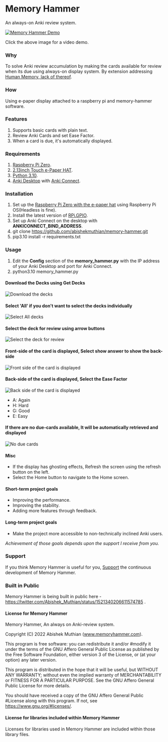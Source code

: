 # Memory Hammer
An always-on Anki review system.

[![Memory Hammer Demo](demo/demo.gif)](https://youtu.be/z_lqukQbDCg)

Click the above image for a video demo.

### Why
To solve Anki review accumulation by making the cards available for review when its due using always-on display system. By extension addressing [Human Memory, lack of thereof](https://needgap.com/problems/41-human-memory-lack-of-thereof-psychology-neuroscience).

### How
Using e-paper display attached to a raspberry pi and memory-hammer software.

### Features
1. Supports basic cards with plain text.
2. Review Anki Cards and set Ease Factor.
3. When a card is due, it's automatically displayed.

### Requirements
1. [Raspberry Pi Zero](https://www.raspberrypi.com/products/raspberry-pi-zero/).
2. [2.13inch Touch e-Paper HAT](https://www.waveshare.com/2.13inch-Touch-e-Paper-HAT-with-case.htm).
3. [Python 3.10](https://raw.githubusercontent.com/tvdsluijs/sh-python-installer/main/python.sh).
4. [Anki Desktop](https://apps.ankiweb.net/) with [Anki Connect](https://foosoft.net/projects/anki-connect/).

### Installation
1. Set up the [Raspberry Pi Zero with the e-paper hat](https://www.waveshare.com/wiki/2.13inch_Touch_e-Paper_HAT#Enable_SPI_interface) using Raspberry Pi OS(Headless is fine).
2. Install the latest version of [RPi.GPIO](https://sourceforge.net/p/raspberry-gpio-python/wiki/install/).
3. Set up Anki Connect on the desktop with **ANKICONNECT_BIND_ADDRESS**.
4. git clone https://github.com/abishekmuthian/memory-hammer.git
5. pip3.10 install -r requirements.txt

### Usage
1. Edit the **Config** section of the **memory_hammer.py** with the IP address of your Anki Desktop and port for Anki Connect.
2. python3.10 memory_hammer.py

#### Download the Decks using Get Decks
![Download the decks](demo/download-decks.png)

#### Select 'All' if you don't want to select the decks individually
![Select All decks](demo/select-all-decks.jpg)

#### Select the deck for review using arrow buttons
![Select the deck for review](demo/select-deck.png)

#### Front-side of the card is displayed, Select show answer to show the back-side
![Front side of the card is displayed](demo/front-side-card.png)

#### Back-side of the card is displayed, Select the Ease Factor
![Back side of the card is displayed](demo/back-side-card.png)
+ A: Again
+ H: Hard
+ G: Good
+ E: Easy

#### If there are no due-cards available, It will be automatically retrieved and displayed
![No due cards](demo/no-due-card.png)

#### Misc
+ If the display has ghosting effects, Refresh the screen using the refresh button on the left.
+ Select the Home button to navigate to the Home screen.

#### Short-term project goals
+ Improving the performance.
+ Improving the stability.
+ Adding more features through feedback.

#### Long-term project goals
+ Make the project more accessible to non-technically inclined Anki users.

*Achievement of those goals depends upon the support I receive from you.*

### Support
If you think Memory Hammer is useful for you, [Support](https://buy.stripe.com/9AQ4k68AEcd7cBWcNm) the continuous development of Memory Hammer.

### Built in Public
Memory Hammer is being built in public here - https://twitter.com/Abishek_Muthian/status/1521340206611574785 . 

#### License for Memory Hammer
Memory Hammer, An always on Anki-review system.

Copyright (C) 2022  Abishek Muthian (www.memoryhammer.com).

This program is free software: you can redistribute it and/or #modify
it under the terms of the GNU Affero General Public License as
published by the Free Software Foundation, either version 3 of the
License, or (at your option) any later version.

This program is distributed in the hope that it will be useful,
but WITHOUT ANY WARRANTY; without even the implied warranty of
MERCHANTABILITY or FITNESS FOR A PARTICULAR PURPOSE.  See the
GNU Affero General Public License for more details.

You should have received a copy of the GNU Affero General Public #License
along with this program.  If not, see <https://www.gnu.org/#licenses/>.

#### License for libraries included within Memory Hammer

Licenses for libraries used in Memory Hammer are included within those library files.